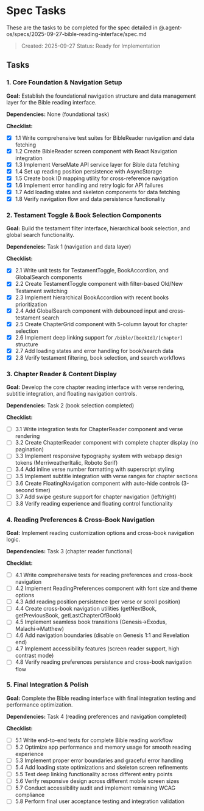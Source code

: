 # Spec Tasks

These are the tasks to be completed for the spec detailed in @.agent-os/specs/2025-09-27-bible-reading-interface/spec.md

> Created: 2025-09-27
> Status: Ready for Implementation

## Tasks

### 1. Core Foundation & Navigation Setup

**Goal:** Establish the foundational navigation structure and data management layer for the Bible reading interface.

**Dependencies:** None (foundational task)

**Checklist:**
- [x] 1.1 Write comprehensive test suites for BibleReader navigation and data fetching
- [x] 1.2 Create BibleReader screen component with React Navigation integration
- [x] 1.3 Implement VerseMate API service layer for Bible data fetching
- [x] 1.4 Set up reading position persistence with AsyncStorage
- [x] 1.5 Create book ID mapping utility for cross-reference navigation
- [x] 1.6 Implement error handling and retry logic for API failures
- [x] 1.7 Add loading states and skeleton components for data fetching
- [x] 1.8 Verify navigation flow and data persistence functionality

### 2. Testament Toggle & Book Selection Components

**Goal:** Build the testament filter interface, hierarchical book selection, and global search functionality.

**Dependencies:** Task 1 (navigation and data layer)

**Checklist:**
- [x] 2.1 Write unit tests for TestamentToggle, BookAccordion, and GlobalSearch components
- [x] 2.2 Create TestamentToggle component with filter-based Old/New Testament switching
- [x] 2.3 Implement hierarchical BookAccordion with recent books prioritization
- [x] 2.4 Add GlobalSearch component with debounced input and cross-testament search
- [x] 2.5 Create ChapterGrid component with 5-column layout for chapter selection
- [x] 2.6 Implement deep linking support for `/bible/[bookId]/[chapter]` structure
- [x] 2.7 Add loading states and error handling for book/search data
- [x] 2.8 Verify testament filtering, book selection, and search workflows

### 3. Chapter Reader & Content Display

**Goal:** Develop the core chapter reading interface with verse rendering, subtitle integration, and floating navigation controls.

**Dependencies:** Task 2 (book selection completed)

**Checklist:**
- [ ] 3.1 Write integration tests for ChapterReader component and verse rendering
- [ ] 3.2 Create ChapterReader component with complete chapter display (no pagination)
- [ ] 3.3 Implement responsive typography system with webapp design tokens (MerriweatherItalic, Roboto Serif)
- [ ] 3.4 Add inline verse number formatting with superscript styling
- [ ] 3.5 Implement subtitle integration with verse ranges for chapter sections
- [ ] 3.6 Create FloatingNavigation component with auto-hide controls (3-second timer)
- [ ] 3.7 Add swipe gesture support for chapter navigation (left/right)
- [ ] 3.8 Verify reading experience and floating control functionality

### 4. Reading Preferences & Cross-Book Navigation

**Goal:** Implement reading customization options and cross-book navigation logic.

**Dependencies:** Task 3 (chapter reader functional)

**Checklist:**
- [ ] 4.1 Write comprehensive tests for reading preferences and cross-book navigation
- [ ] 4.2 Implement ReadingPreferences component with font size and theme options
- [ ] 4.3 Add reading position persistence (per verse or scroll position)
- [ ] 4.4 Create cross-book navigation utilities (getNextBook, getPreviousBook, getLastChapterOfBook)
- [ ] 4.5 Implement seamless book transitions (Genesis→Exodus, Malachi→Matthew)
- [ ] 4.6 Add navigation boundaries (disable on Genesis 1:1 and Revelation end)
- [ ] 4.7 Implement accessibility features (screen reader support, high contrast mode)
- [ ] 4.8 Verify reading preferences persistence and cross-book navigation flow

### 5. Final Integration & Polish

**Goal:** Complete the Bible reading interface with final integration testing and performance optimization.

**Dependencies:** Task 4 (reading preferences and navigation completed)

**Checklist:**
- [ ] 5.1 Write end-to-end tests for complete Bible reading workflow
- [ ] 5.2 Optimize app performance and memory usage for smooth reading experience
- [ ] 5.3 Implement proper error boundaries and graceful error handling
- [ ] 5.4 Add loading state optimizations and skeleton screen refinements
- [ ] 5.5 Test deep linking functionality across different entry points
- [ ] 5.6 Verify responsive design across different mobile screen sizes
- [ ] 5.7 Conduct accessibility audit and implement remaining WCAG compliance
- [ ] 5.8 Perform final user acceptance testing and integration validation